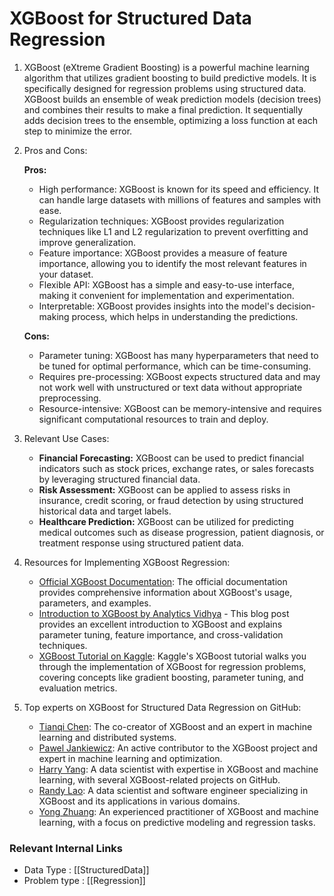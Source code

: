 # XGBoost for Structured Data Regression

1. XGBoost (eXtreme Gradient Boosting) is a powerful machine learning algorithm that utilizes gradient boosting to build predictive models. It is specifically designed for regression problems using structured data. XGBoost builds an ensemble of weak prediction models (decision trees) and combines their results to make a final prediction. It sequentially adds decision trees to the ensemble, optimizing a loss function at each step to minimize the error.

2. Pros and Cons:

   **Pros:**
   - High performance: XGBoost is known for its speed and efficiency. It can handle large datasets with millions of features and samples with ease.
   - Regularization techniques: XGBoost provides regularization techniques like L1 and L2 regularization to prevent overfitting and improve generalization.
   - Feature importance: XGBoost provides a measure of feature importance, allowing you to identify the most relevant features in your dataset.
   - Flexible API: XGBoost has a simple and easy-to-use interface, making it convenient for implementation and experimentation.
   - Interpretable: XGBoost provides insights into the model's decision-making process, which helps in understanding the predictions.

   **Cons:**
   - Parameter tuning: XGBoost has many hyperparameters that need to be tuned for optimal performance, which can be time-consuming.
   - Requires pre-processing: XGBoost expects structured data and may not work well with unstructured or text data without appropriate preprocessing.
   - Resource-intensive: XGBoost can be memory-intensive and requires significant computational resources to train and deploy.

3. Relevant Use Cases:
   - **Financial Forecasting:** XGBoost can be used to predict financial indicators such as stock prices, exchange rates, or sales forecasts by leveraging structured financial data.
   - **Risk Assessment:** XGBoost can be applied to assess risks in insurance, credit scoring, or fraud detection by using structured historical data and target labels.
   - **Healthcare Prediction:** XGBoost can be utilized for predicting medical outcomes such as disease progression, patient diagnosis, or treatment response using structured patient data.

4. Resources for Implementing XGBoost Regression:
   - [Official XGBoost Documentation](https://xgboost.readthedocs.io/en/latest/index.html): The official documentation provides comprehensive information about XGBoost's usage, parameters, and examples.
   - [Introduction to XGBoost by Analytics Vidhya](https://www.analyticsvidhya.com/blog/2016/03/complete-guide-parameter-tuning-xgboost-with-codes-python/) - This blog post provides an excellent introduction to XGBoost and explains parameter tuning, feature importance, and cross-validation techniques.
   - [XGBoost Tutorial on Kaggle](https://www.kaggle.com/learn/xgboost): Kaggle's XGBoost tutorial walks you through the implementation of XGBoost for regression problems, covering concepts like gradient boosting, parameter tuning, and evaluation metrics.

5. Top experts on XGBoost for Structured Data Regression on GitHub:
   - [Tianqi Chen](https://github.com/tqchen): The co-creator of XGBoost and an expert in machine learning and distributed systems.
   - [Pawel Jankiewicz](https://github.com/Snajperm): An active contributor to the XGBoost project and expert in machine learning and optimization.
   - [Harry Yang](https://github.com/harry910125): A data scientist with expertise in XGBoost and machine learning, with several XGBoost-related projects on GitHub.
   - [Randy Lao](https://github.com/laorz): A data scientist and software engineer specializing in XGBoost and its applications in various domains.
   - [Yong Zhuang](https://github.com/eternaldemon): An experienced practitioner of XGBoost and machine learning, with a focus on predictive modeling and regression tasks.


 ### Relevant Internal Links
- Data Type : [[StructuredData]]
- Problem type : [[Regression]]
